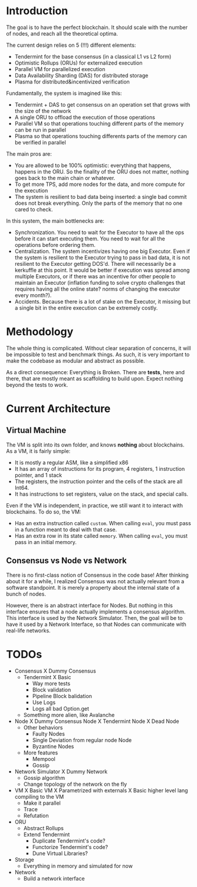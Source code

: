 # Introduction

The goal is to have the perfect blockchain. It should scale with the number of nodes, and reach all the theoretical optima.

The current design relies on 5 (!!!) different elements:
- Tendermint for the base consensus (in a classical L1 vs L2 form)
- Optimistic Rollups (ORUs) for externalized execution
- Parallel VM for parallelized execution
- Data Availability Sharding (DAS) for distributed storage
- Plasma for distributed&incentivized verification

Fundamentally, the system is imagined like this:
- Tendermint + DAS to get consensus on an operation set that grows with the size of the network
- A single ORU to offload the execution of those operations
- Parallel VM so that operations touching different parts of the memory can be run in parallel
- Plasma so that operations touching differents parts of the memory can be verified in parallel

The main pros are:
- You are allowed to be 100% optimistic: everything that happens, happens in the ORU. So the finality of the ORU does not matter, nothing goes back to the main chain or whatever.
- To get more TPS, add more nodes for the data, and more compute for the execution
- The system is resilient to bad data being inserted: a single bad commit does not break everything. Only the parts of the memory that no one cared to check.

In this system, the main bottlenecks are:
- Synchronization. You need to wait for the Executor to have all the ops before it can start executing them. You need to wait for all the operations before ordering them.
- Centralization. The system incentivizes having one big Executor. Even if the system is resilient to the Executor trying to pass in bad data, it is not resilient to the Executor getting DOS'd. There will necessarily be a kerkuffle at this point. It would be better if execution was spread among multiple Executors, or if there was an incentive for other people to maintain an Executor (inflation funding to solve crypto challenges that requires having all the online state? norms of changing the executor every month?).
- Accidents. Because there is a lot of stake on the Executor, it missing but a single bit in the entire execution can be extremely costly.

# Methodology

The whole thing is complicated.
Without clear separation of concerns, it will be impossible to test and benchmark things.
As such, it is very important to make the codebase as modular and abstract as possible.

As a direct consequence: Everything is Broken.
There are **tests**, here and there, that are mostly meant as scaffolding to build upon. Expect nothing beyond the tests to work.

# Current Architecture

## Virtual Machine
The VM is split into its own folder, and knows **nothing** about blockchains. As a VM, it is fairly simple:
- It is mostly a regular ASM, like a simplified x86
- It has an array of instructions for its program, 4 registers, 1 instruction pointer, and 1 stack
- The registers, the instruction pointer and the cells of the stack are all Int64.
- It has instructions to set registers, value on the stack, and special calls.

Even if the VM is independent, in practice, we still want it to interact with blockchains. To do so, the VM:
- Has an extra instruction called `custom`. When calling `eval`, you must pass in a function meant to deal with that case.
- Has an extra row in its state called `memory`. When calling `eval`, you must pass in an initial memory.

## Consensus vs Node vs Network

There is no first-class notion of Consensus in the code base! After thinking about it for a while, I realized Consensus was not actually relevant from a software standpoint. It is merely a property about the internal state of a bunch of nodes.

However, there is an abstract interface for Nodes. But nothing in this interface ensures that a node actually implements a consensus algorithm.
This interface is used by the Network Simulator.
Then, the goal will be to have it used by a Network Interface, so that Nodes can communicate with real-life networks.

# TODOs

- Consensus
  X Dummy Consensus
  - Tendermint
    X Basic
    - Way more tests
    - Block validation
    - Pipeline Block balidation
    - Use Logs
    - Logs all bad Option.get
  - Something more alien, like Avalanche
- Node
  X Dummy Consensus Node
  X Tendermint Node
  X Dead Node
  - Other behaviors
    - Faulty Nodes
    - Single Deviation from regular node Node
    - Byzantine Nodes
  - More features
    - Mempool
    - Gossip
- Network Simulator
  X Dummy Network
  - Gossip algorithm
  - Change topology of the network on the fly
- VM
  X Basic VM
  X Parametrized with externals
  X Basic higher level lang compiling to the VM
  - Make it parallel
  - Trace
  - Refutation
- ORU
  - Abstract Rollups
  - Extend Tendermint
    - Duplicate Tendermint's code?
    - Functorize Tendermint's code?
    - Dune Virtual Libraries?
- Storage
  - Everything in memory and simulated for now
- Network
  - Build a network interface